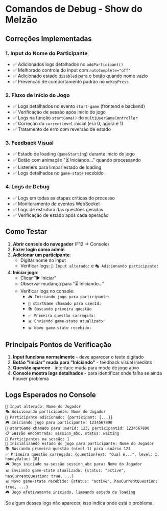 # Comandos de Debug - Show do Melzão

## Correções Implementadas

### 1. **Input do Nome do Participante**
- ✅ Adicionados logs detalhados no `addParticipant()`
- ✅ Melhorado controle do input com `autoComplete="off"`
- ✅ Adicionado estado `disabled` para o botão quando nome vazio
- ✅ Prevenção de comportamento padrão no `onKeyPress`

### 2. **Fluxo de Início do Jogo**
- ✅ Logs detalhados no evento `start-game` (frontend e backend)
- ✅ Verificação de sessão após início do jogo
- ✅ Logs na função `startGame()` do `multiUserGameController`
- ✅ Correção do `currentLevel` inicial (era 0, agora é 1)
- ✅ Tratamento de erro com reversão de estado

### 3. **Feedback Visual**
- ✅ Estado de loading (`gameStarting`) durante início do jogo
- ✅ Botão com animação "⏳ Iniciando..." quando processando
- ✅ Listeners para limpar estado de loading
- ✅ Logs detalhados no `game-state` recebido

### 4. **Logs de Debug**
- ✅ Logs em todas as etapas críticas do processo
- ✅ Monitoramento de eventos WebSocket
- ✅ Logs de estrutura das questões geradas
- ✅ Verificação de estado após cada operação

## Como Testar

1. **Abrir console do navegador** (F12 -> Console)
2. **Fazer login como admin**
3. **Adicionar um participante**:
   - Digitar nome no input
   - Verificar logs: `📝 Input alterado:` e `🎭 Adicionando participante:`
4. **Iniciar jogo**:
   - Clicar "▶️ Iniciar"
   - Observar mudança para "⏳ Iniciando..."
   - Verificar logs no console:
     - `🎮 Iniciando jogo para participante:`
     - `🎯 startGame chamado para userId:`
     - `📚 Buscando primeira questão`
     - `✅ Primeira questão carregada:`
     - `📊 Enviando game-state atualizado:`
     - `📊 Novo game-state recebido:`

## Principais Pontos de Verificação

1. **Input funciona normalmente** - deve aparecer o texto digitado
2. **Botão "Iniciar" muda para "Iniciando"** - feedback visual imediato
3. **Questão aparece** - interface muda para modo de jogo ativo
4. **Console mostra logs detalhados** - para identificar onde falha se ainda houver problema

## Logs Esperados no Console

```
📝 Input alterado: Nome do Jogador
🎭 Adicionando participante: Nome do Jogador
👥 Participante adicionado: {participant: {...}}
🎮 Iniciando jogo para participante: 1234567890
🎯 startGame chamado para userId: 123, participantId: 1234567890
📋 Sessão encontrada: session_abc, status: waiting
👥 Participantes na sessão: 1
🔄 Inicializando estado do jogo para participante: Nome do Jogador
📚 Buscando primeira questão (nível 1) para usuário 123
✅ Primeira questão carregada: {questionText: "Qual é...", level: 1, honeyValue: 10}
🎮 Jogo iniciado na sessão session_abc para: Nome do Jogador
📊 Enviando game-state atualizado: {status: "active", hasCurrentQuestion: true, ...}
📊 Novo game-state recebido: {status: "active", hasCurrentQuestion: true, ...}
🎮 Jogo efetivamente iniciado, limpando estado de loading
```

Se algum desses logs não aparecer, isso indica onde está o problema.